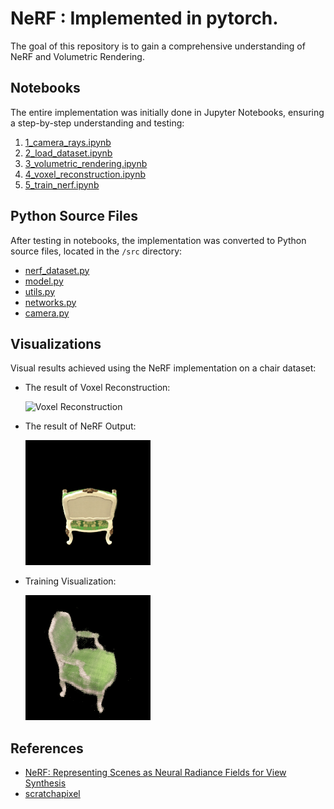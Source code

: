 # NeRF : Implemented in pytorch.

The goal of this repository is to gain a comprehensive understanding of NeRF and Volumetric Rendering. 

## Notebooks

The entire implementation was initially done in Jupyter Notebooks, ensuring a step-by-step understanding and testing:

1. [1_camera_rays.ipynb](./1_camera_rays.ipynb)
2. [2_load_dataset.ipynb](./2_load_dataset.ipynb)
3. [3_volumetric_rendering.ipynb](./3_volumetric_rendering.ipynb)
4. [4_voxel_reconstruction.ipynb](./4_voxel_reconstruction.ipynb)
5. [5_train_nerf.ipynb](./5_train_nerf.ipynb)

## Python Source Files

After testing in notebooks, the implementation was converted to Python source files, located in the `/src` directory:

- [nerf_dataset.py](./src/nerf_dataset.py)
- [model.py](./src/model.py)
- [utils.py](./src/utils.py)
- [networks.py](./src/networks.py)
- [camera.py](./src/camera.py)

## Visualizations

Visual results achieved using the NeRF implementation on a chair dataset:

- The result of Voxel Reconstruction:

  ![Voxel Reconstruction](./img/out_voxel_chairs.gif)

- The result of NeRF Output:

  ![NeRF Output](./img/out_nerf_chairs.gif)

- Training Visualization:

  ![Training Visualization](./img/train_nerf_chair.gif)


## References

- [NeRF: Representing Scenes as Neural Radiance Fields for View Synthesis](https://arxiv.org/pdf/2003.08934v2.pdf)
- [scratchapixel](https://www.scratchapixel.com/)
